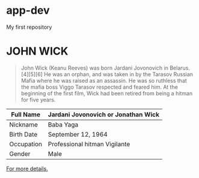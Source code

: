 # app-dev
My first repository

# JOHN WICK 
> John Wick (Keanu Reeves) was born Jardani Jovonovich in Belarus.[4][5][6] He was an orphan, and was taken in by the Tarasov Russian Mafia where he was raised as an assassin. He was so ruthless that the mafia boss Viggo Tarasov respected and feared him. At the beginning of the first film, Wick had been retired from being a hitman for five years.


| Full Name | Jardani Jovonovich or Jonathan Wick |
| ----------- | ----------- |
| Nickname | Baba Yaga |
| Birth Date | September 12, 1964 |
| Occupation | Professional hitman Vigilante |
| Gender | Male |

[For more details.](https://en.wikipedia.org/wiki/John_Wick)
